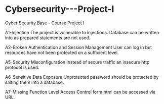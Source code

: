 # Cybersecurity---Project-I
Cyber Security Base - Course Project I

A1-Injection
The project is vulnerable to injections. 
Database can be written into as prepared statements are not used.

A2-Broken Authentication and Session Management
User can log in but resources have not been protected on a sufficient level.

A5-Security Misconfiguration
Instead of secure traffic an insecure http protocol is used. 

A6-Sensitive Data Exposure
Unprotected password should be protected by salting them into a database.

A7-Missing Function Level Access Control
form.html can be accessed via URL.
